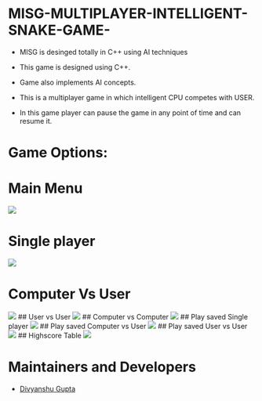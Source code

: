# MISG-MULTIPLAYER-INTELLIGENT-SNAKE-GAME-
- MISG is desinged totally in C++  using AI techniques

- This game is designed using C++.
- Game also implements AI concepts.
- This is a multiplayer game in which intelligent CPU competes with USER. 
- In this game player can pause the game in any point of time and can resume it.

# Game Options:

# Main Menu
<img src = "/Camera Roll/MAIN_MENU_SCREEN.PNG" /> 

# Single player 
<img src = "/Camera Roll/Single_player.PNG" /> 

# Computer Vs User
<img src = "/Camera Roll/Single_player.PNG" /> 
## User vs User
<img src = "/Camera Roll/Single_player.PNG" /> 
## Computer vs Computer
<img src = "/Camera Roll/Single_player.PNG" /> 
## Play saved Single player
<img src = "/Camera Roll/Single_player.PNG" /> 
## Play saved Computer vs User
<img src = "/Camera Roll/Single_player.PNG" /> 
## Play saved User vs User
<img src = "/Camera Roll/Single_player.PNG" /> 
## Highscore Table
<img src = "/Camera Roll/Single_player.PNG" /> 

 


# Maintainers and Developers
 - [Divyanshu Gupta](https://github.com/divyanshuguptaososofficial)




